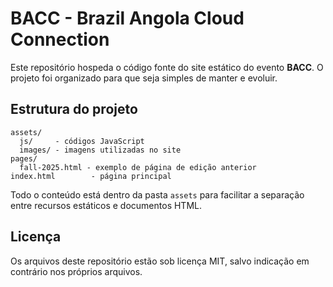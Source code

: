 # BACC - Brazil Angola Cloud Connection

Este repositório hospeda o código fonte do site estático do evento **BACC**. O projeto foi organizado para que seja simples de manter e evoluir.

## Estrutura do projeto

```
assets/
  js/     - códigos JavaScript
  images/ - imagens utilizadas no site
pages/
  fall-2025.html - exemplo de página de edição anterior
index.html        - página principal
```

Todo o conteúdo está dentro da pasta `assets` para facilitar a separação entre recursos estáticos e documentos HTML.

## Licença

Os arquivos deste repositório estão sob licença MIT, salvo indicação em contrário nos próprios arquivos.
